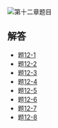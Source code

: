 ![第十二章题目](https://github.com/wangxb96/C_Language_Programming/blob/master/chapter12/12ti.jpg)
## 解答
- 题[12-1](https://github.com/wangxb96/C_Language_Programming/blob/master/chapter12/12-1.cpp)
- 题[12-2](https://github.com/wangxb96/C_Language_Programming/blob/master/chapter12/12-2.cpp)
- 题[12-3](https://github.com/wangxb96/C_Language_Programming/blob/master/chapter12/12-3.cpp)
- 题[12-4](https://github.com/wangxb96/C_Language_Programming/blob/master/chapter12/12-4.cpp)
- 题[12-5](https://github.com/wangxb96/C_Language_Programming/blob/master/chapter12/12-5.cpp)
- 题[12-6](https://github.com/wangxb96/C_Language_Programming/blob/master/chapter12/12-6.cpp)
- 题[12-7](https://github.com/wangxb96/C_Language_Programming/blob/master/chapter12/12-7.cpp)
- 题[12-8](https://github.com/wangxb96/C_Language_Programming/blob/master/chapter12/12-8.cpp)
